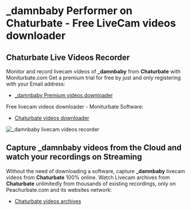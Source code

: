 # _damnbaby Performer on Chaturbate - Free LiveCam videos downloader

## Chaturbate Live Videos Recorder

Monitor and record livecam videos of **_damnbaby** from **Chaturbate** with Moniturbate.com
Get a premium trial for free by just and only registering with your Email address:
* [_damnbaby Premium videos downloader](https://moniturbate.com/request-demo-licence-key.html)

Free livecam videos downloader - Moniturbate Software:
* [Chaturbate videos downloader](https://moniturbate.com/moniturbate-download-software.html)

![_damnbaby livecam videos recorder](https://peachurnet.com/templates/moniturbate-software.png)


## Capture _damnbaby videos from the Cloud and watch your recordings on Streaming

Without the need of downloading a software, capture **_damnbaby** livecam videos from **Chaturbate** 100% online.
Watch Livecam archives from **Chaturbate** unlimitedly from thousands of existing recordings, only on Peachurbate.com and its websites network:
* [Chaturbate videos archives](https://peachurnet.com/)